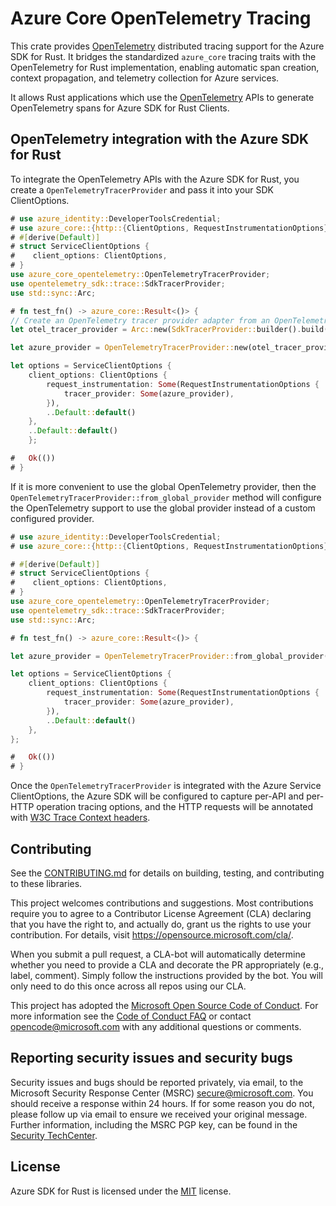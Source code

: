 # Azure Core OpenTelemetry Tracing

This crate provides [OpenTelemetry](https://opentelemetry.io) distributed tracing support for the Azure SDK for Rust.
It bridges the standardized `azure_core` tracing traits with the OpenTelemetry for Rust implementation,
enabling automatic span creation, context propagation, and telemetry collection for Azure services.

It allows Rust applications which use the [OpenTelemetry](https://opentelemetry.io/) APIs to generate OpenTelemetry spans for Azure SDK for Rust Clients.

## OpenTelemetry integration with the Azure SDK for Rust

To integrate the OpenTelemetry APIs with the Azure SDK for Rust, you create a `OpenTelemetryTracerProvider` and pass it into your SDK ClientOptions.

```rust no_run
# use azure_identity::DeveloperToolsCredential;
# use azure_core::{http::{ClientOptions, RequestInstrumentationOptions}};
# #[derive(Default)]
# struct ServiceClientOptions {
#    client_options: ClientOptions,
# }
use azure_core_opentelemetry::OpenTelemetryTracerProvider;
use opentelemetry_sdk::trace::SdkTracerProvider;
use std::sync::Arc;

# fn test_fn() -> azure_core::Result<()> {
// Create an OpenTelemetry tracer provider adapter from an OpenTelemetry TracerProvider
let otel_tracer_provider = Arc::new(SdkTracerProvider::builder().build());

let azure_provider = OpenTelemetryTracerProvider::new(otel_tracer_provider);

let options = ServiceClientOptions {
    client_options: ClientOptions {
        request_instrumentation: Some(RequestInstrumentationOptions {
            tracer_provider: Some(azure_provider),
        }),
        ..Default::default()
    },
    ..Default::default()
    };

#   Ok(())
# }
```

If it is more convenient to use the global OpenTelemetry provider, then the `OpenTelemetryTracerProvider::from_global_provider` method will configure the OpenTelemetry support to use the global provider instead of a custom configured provider.

```rust no_run
# use azure_identity::DeveloperToolsCredential;
# use azure_core::{http::{ClientOptions, RequestInstrumentationOptions}};

# #[derive(Default)]
# struct ServiceClientOptions {
#    client_options: ClientOptions,
# }
use azure_core_opentelemetry::OpenTelemetryTracerProvider;
use opentelemetry_sdk::trace::SdkTracerProvider;
use std::sync::Arc;

# fn test_fn() -> azure_core::Result<()> {

let azure_provider = OpenTelemetryTracerProvider::from_global_provider();

let options = ServiceClientOptions {
    client_options: ClientOptions {
        request_instrumentation: Some(RequestInstrumentationOptions {
            tracer_provider: Some(azure_provider),
        }),
        ..Default::default()
    },
};

#   Ok(())
# }
```

Once the `OpenTelemetryTracerProvider` is integrated with the Azure Service ClientOptions, the Azure SDK will be configured to capture per-API and per-HTTP operation tracing options, and the HTTP requests will be annotated with [W3C Trace Context headers](https://www.w3.org/TR/trace-context/).

## Contributing

See the [CONTRIBUTING.md] for details on building, testing, and contributing to these libraries.

This project welcomes contributions and suggestions. Most contributions require you to agree to a Contributor License Agreement (CLA) declaring that you have the right to, and actually do, grant us the rights to use your contribution. For details, visit <https://opensource.microsoft.com/cla/>.

When you submit a pull request, a CLA-bot will automatically determine whether you need to provide a CLA and decorate the PR appropriately (e.g., label, comment). Simply follow the instructions provided by the bot. You will only need to do this once across all repos using our CLA.

This project has adopted the [Microsoft Open Source Code of Conduct]. For more information see the [Code of Conduct FAQ] or contact <opencode@microsoft.com> with any additional questions or comments.

## Reporting security issues and security bugs

Security issues and bugs should be reported privately, via email, to the Microsoft Security Response Center (MSRC) <secure@microsoft.com>. You should receive a response within 24 hours. If for some reason you do not, please follow up via email to ensure we received your original message. Further information, including the MSRC PGP key, can be found in the [Security TechCenter](https://www.microsoft.com/msrc/faqs-report-an-issue).

## License

Azure SDK for Rust is licensed under the [MIT](https://github.com/Azure/azure-sdk-for-cpp/blob/main/LICENSE.txt) license.

<!-- LINKS -->

[Microsoft Open Source Code of Conduct]: https://opensource.microsoft.com/codeofconduct/
[CONTRIBUTING.md]: https://github.com/Azure/azure-sdk-for-rust/blob/main/CONTRIBUTING.md
[Code of Conduct FAQ]: https://opensource.microsoft.com/codeofconduct/faq/
